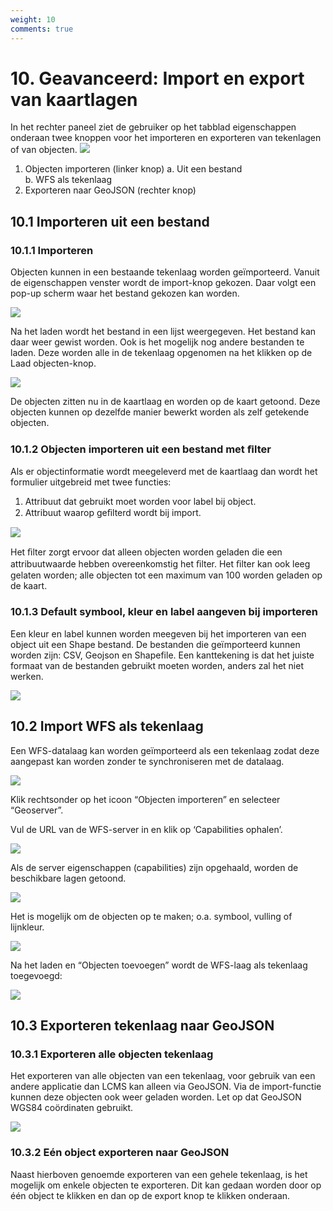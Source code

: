 ```yaml
---
weight: 10
comments: true
---
```


# 10. Geavanceerd: Import en export van kaartlagen 

In het rechter paneel ziet de gebruiker op het tabblad eigenschappen onderaan twee knoppen voor het importeren en exporteren van tekenlagen of van objecten. ![](images/lcms-plot-handleiding-48_2.png)

1. Objecten importeren (linker knop) 
  a. Uit een bestand  
  b. WFS als tekenlaag 
2. Exporteren naar GeoJSON (rechter knop) 
 
## 10.1 Importeren uit een bestand

### 10.1.1 Importeren

Objecten kunnen in een bestaande tekenlaag worden geïmporteerd. Vanuit de eigenschappen venster wordt de import-knop gekozen. Daar volgt een pop-up scherm waar het bestand gekozen kan worden.

![](images/lcms-plot-handleiding-48_3.png)

Na het laden wordt het bestand in een lijst weergegeven.
Het bestand kan daar weer gewist worden. Ook is het mogelijk nog andere bestanden te laden. Deze worden alle in de tekenlaag opgenomen na het klikken op de Laad objecten-knop.

![](images/lcms-plot-handleiding-49_3.png)
 
De objecten zitten nu in de kaartlaag en worden op de kaart getoond. Deze objecten kunnen op dezelfde manier bewerkt worden als zelf getekende objecten.

### 10.1.2 Objecten importeren uit een bestand met ﬁlter

Als er objectinformatie wordt meegeleverd met de kaartlaag dan wordt het formulier uitgebreid met twee functies:

1. Attribuut dat gebruikt moet worden voor label bij object. 
2. Attribuut waarop geﬁlterd wordt bij import.

![](images/lcms-plot-handleiding-49_2.png)  
 
Het ﬁlter zorgt ervoor dat alleen objecten worden geladen die een attribuutwaarde hebben overeenkomstig het ﬁlter. Het ﬁlter kan ook leeg gelaten worden; alle objecten tot een maximum van 100 worden geladen op de kaart.
 
### 10.1.3 Default symbool, kleur en label aangeven bij importeren

Een kleur en label kunnen worden meegeven bij het importeren van een object uit een Shape bestand. De bestanden die geïmporteerd kunnen worden zijn: CSV, Geojson en Shapefile. Een kanttekening is dat het juiste formaat van de bestanden gebruikt moeten worden, anders zal het niet werken.

![](images/lcms-plot-handleiding-50_2.png)  
  
## 10.2 Import WFS als tekenlaag 
Een WFS-datalaag kan worden geïmporteerd als een tekenlaag zodat deze aangepast kan worden zonder te synchroniseren met de datalaag. 

![](images/lcms-plot-handleiding-50_3.jpg)   
 
Klik rechtsonder op het icoon “Objecten importeren” en selecteer “Geoserver”.  

Vul de URL van de WFS-server in en klik op ‘Capabilities ophalen’. 

![](images/lcms-plot-handleiding-51_2.png)
 
Als de server eigenschappen (capabilities) zijn opgehaald, worden de beschikbare lagen getoond. 

![](images/lcms-plot-handleiding-51_4.png)  

Het is mogelijk om de objecten op te maken; o.a. symbool, vulling of lijnkleur.

![](images/lcms-plot-handleiding-51_3.png)  
 
 
Na het laden en “Objecten toevoegen” wordt de WFS-laag als tekenlaag toegevoegd: 
 
![](images/lcms-plot-handleiding-51_5.jpg)

## 10.3 Exporteren tekenlaag naar GeoJSON 

### 10.3.1 Exporteren alle objecten tekenlaag

Het exporteren van alle objecten van een tekenlaag, voor gebruik van een andere applicatie dan LCMS kan alleen via GeoJSON. Via de import-functie kunnen deze objecten ook weer geladen worden. Let op dat GeoJSON WGS84 coördinaten gebruikt.

![](images/lcms-plot-handleiding-52_2.png)

### 10.3.2 Eén object exporteren naar GeoJSON

Naast hierboven genoemde exporteren van een gehele tekenlaag, is het mogelijk om enkele objecten te exporteren. Dit kan gedaan worden door op één object te klikken en dan op de export knop te klikken onderaan.